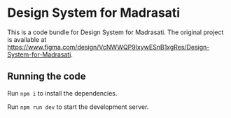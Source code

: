 
  # Design System for Madrasati

  This is a code bundle for Design System for Madrasati. The original project is available at https://www.figma.com/design/VcNWWQP9IxywESnB1xgRes/Design-System-for-Madrasati.

  ## Running the code

  Run `npm i` to install the dependencies.

  Run `npm run dev` to start the development server.
  